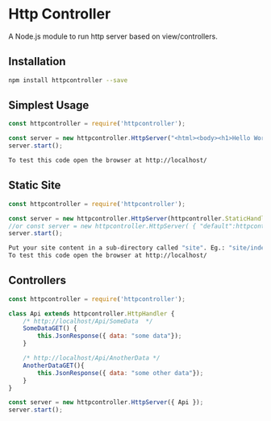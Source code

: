 # Http Controller
A Node.js module to run http server based on view/controllers.
## Installation 
```sh
npm install httpcontroller --save
```
## Simplest Usage
```javascript
const httpcontroller = require('httpcontroller');

const server = new httpcontroller.HttpServer("<html><body><h1>Hello World!</h1></body></html>");
server.start();
```
```sh
To test this code open the browser at http://localhost/
```

## Static Site
```javascript
const httpcontroller = require('httpcontroller');

const server = new httpcontroller.HttpServer(httpcontroller.StaticHandler); 
//or const server = new httpcontroller.HttpServer( { "default":httpcontroller.StaticHandler }); //the default controller to use for all requests not handled by other controllers
server.start();
```
```sh
Put your site content in a sub-directory called "site". Eg.: "site/index.html" (by default index.html can be accessed without declaring the file in the url).
To test this code open the browser at http://localhost/
```

## Controllers
```javascript
const httpcontroller = require('httpcontroller');

class Api extends httpcontroller.HttpHandler {
    /* http://localhost/Api/SomeData  */
    SomeDataGET() { 
        this.JsonResponse({ data: "some data"});
    }

    /* http://localhost/Api/AnotherData */
    AnotherDataGET(){
        this.JsonResponse({ data: "some other data"});
    }
}

const server = new httpcontroller.HttpServer({ Api });
server.start();
```